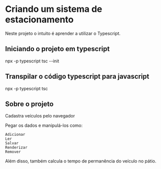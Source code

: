 # Criando um sistema de estacionamento

Neste projeto o intuito é aprender a utilizar o Typescript.

## Iniciando o projeto em typescript

npx -p typescript tsc --init

## Transpilar o código typescript para javascript

npx -p typescript tsc

## Sobre o projeto
Cadastra veículos pelo navegador

Pegar os dados e manipulá-los como:
 
	Adicionar
	Ler  
	Salvar
	Renderizar 
	Remover

Além disso, também calcula o tempo de permanência do veículo no pátio. 

